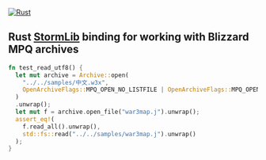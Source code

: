 [![Rust](https://github.com/wc3tools/stormlib-rs/actions/workflows/rust.yml/badge.svg)](https://github.com/wc3tools/stormlib-rs/actions/workflows/rust.yml)

Rust [StormLib](https://github.com/ladislav-zezula/StormLib) binding for working with Blizzard MPQ archives
-

```rust
fn test_read_utf8() {
  let mut archive = Archive::open(
    "../../samples/中文.w3x",
    OpenArchiveFlags::MPQ_OPEN_NO_LISTFILE | OpenArchiveFlags::MPQ_OPEN_NO_ATTRIBUTES,
  )
  .unwrap();
  let mut f = archive.open_file("war3map.j").unwrap();
  assert_eq!(
    f.read_all().unwrap(),
    std::fs::read("../../samples/war3map.j").unwrap()
  );
}
```
